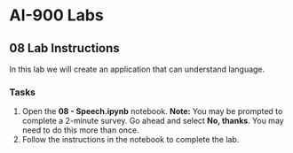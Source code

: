 # AI-900 Labs
## 08 Lab Instructions
In this lab we will create an application that can understand language. 

### Tasks
1.  Open the **08 - Speech.ipynb** notebook. 
    **Note:** You may be prompted to complete a 2-minute survey. Go ahead and select **No, thanks**. You may need to do this more than once.
2.  Follow the instructions in the notebook to complete the lab.
